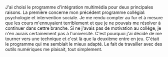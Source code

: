 J'ai choisi le programme d'intégration multimédia pour deux principales raisons. La première concerne mon précédent programme collégial: psychologie et intervention sociale. Je me rendu compter au fur et à mesure que les cours m'ennuyaient terriblement et que je ne pouvais me résolver à continuer dans cettre branche. Si ne j'avais pas de motivation au collège, je n'en aurais certainement pas à l'université. C'est pourquoi j'ai décidé de me tourner vers une technique et c'est là que la deuxième entre en jeu. C'était le programme qui me semblait le mieux adapté. Le fait de travailler avec des outils numériques me plaisait, tout simplement.



